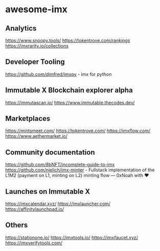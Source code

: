 # awesome-imx

## Analytics
https://www.snoopy.tools/
https://tokentrove.com/rankings
https://imxrarity.io/collections

## Developer Tooling
https://github.com/dimfred/imxpy - imx for python

## Immutable X Blockchain explorer alpha
https://immutascan.io/
https://www.immutable.thecodes.dev/

## Marketplaces
https://mintsmeet.com/
https://tokentrove.com/
https://imxflow.com/ 
https://www.aethermarket.io/

## Community documentation
https://github.com/8bNFT/incomplete-guide-to-imx
https://github.com/njelich/imx-minter - Fullstack implementation of the L1M2 (payment on L1, minting on L2) minting flow — 0xNoah with ❤️ 

## Launches on Immutable X
https://imxcalendar.xyz/
https://imxlauncher.com/
https://affinitylaunchpad.io/

## Others
https://stationone.io/
https://imxtools.io/
https://imxfaucet.xyz/
https://imxverifytools.com/ 
